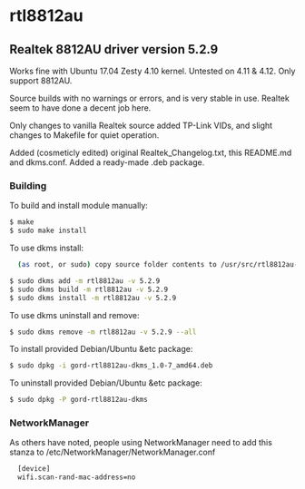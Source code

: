 # rtl8812au

## Realtek 8812AU driver version 5.2.9

Works fine with Ubuntu 17.04 Zesty 4.10 kernel. Untested on 4.11 & 4.12.
Only support 8812AU.

Source builds with no warnings or errors, and is very stable in use.
Realtek seem to have done a decent job here.

Only changes to vanilla Realtek source added TP-Link VIDs, and slight changes to Makefile for quiet operation.

Added (cosmeticly edited) original Realtek_Changelog.txt, this README.md and dkms.conf.
Added a ready-made .deb package.

### Building

To build and install module manually:
```sh
$ make
$ sudo make install
```

To use dkms install:

```sh
  (as root, or sudo) copy source folder contents to /usr/src/rtl8812au-5.2.9
```

```sh
$ sudo dkms add -m rtl8812au -v 5.2.9
$ sudo dkms build -m rtl8812au -v 5.2.9
$ sudo dkms install -m rtl8812au -v 5.2.9 
```

To use dkms uninstall and remove:

```sh
$ sudo dkms remove -m rtl8812au -v 5.2.9 --all
```

To install provided Debian/Ubuntu &etc package:

```sh
$ sudo dpkg -i gord-rtl8812au-dkms_1.0-7_amd64.deb
```

To uninstall provided Debian/Ubuntu &etc package:

```sh
$ sudo dpkg -P gord-rtl8812au-dkms
```

### NetworkManager

As others have noted, people using NetworkManager need to add this stanza to /etc/NetworkManager/NetworkManager.conf

```sh
  [device]
  wifi.scan-rand-mac-address=no
```

